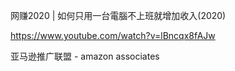 网赚2020 | 如何只用一台電腦不上班就增加收入(2020)

https://www.youtube.com/watch?v=lBncqx8fAJw 

亚马逊推广联盟 - amazon associates 
